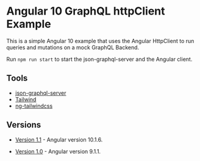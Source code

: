 # Angular 10 GraphQL httpClient Example

This is a simple Angular 10 example that uses the Angular HttpClient to run queries and mutations on a mock GraphQL Backend.

Run `npm run start` to start the json-graphql-server and the Angular client.

## Tools

- [json-graphql-server](https://github.com/marmelab/json-graphql-server)
- [Tailwind](https://tailwindcss.com)
- [ng-tailwindcss](https://github.com/tehpsalmist/ng-tailwindcss)

## Versions

- [Version 1.1](https://github.com/DavidBuck/angular-graphql-httpclient-example/tree/v1.1) - Angular version 10.1.6.

- [Version 1.0](https://github.com/DavidBuck/angular-graphql-httpclient-example/tree/v1.0) - Angular version 9.1.1.
